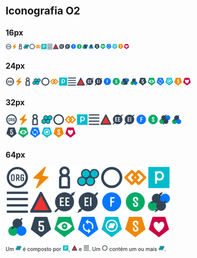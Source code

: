 # Iconografia O2

## 16px

<img alt="Organização" src="/icones/organizacao.svg" width="16"/><img alt="Tensão" src="/icones/tensao.svg" width="16"/><img alt="Parceiro" src="/icones/parceiro.svg" width="16"/><img alt="Papel" src="/icones/papel.svg" width="16"/><img alt="Círculo" src="/icones/circulo.svg" width="16"/><img alt="Restrição" src="/icones/restricao.svg" width="16"/><img alt="Propósito" src="/icones/proposito.svg" width="16"/><img alt="Responsabilidade" src="/icones/responsabilidade.svg" width="16"/><img alt="Artefato" src="/icones/artefato.svg" width="16"/><img alt="Elo Externo" src="/icones/elo-externo.svg" width="16"/><img alt="Elo Interno" src="/icones/elo-interno.svg" width="16"/><img alt="Facilitador" src="/icones/facilitador.svg" width="16"/><img alt="Secretário" src="/icones/secretario.svg" width="16"/><img alt="Papéis Essenciais" src="/icones/papeis-essenciais.svg" width="16" /><img alt="Papéis Essenciais Eleitos" src="/icones/papeis-essenciais-eleitos.svg" width="16" /><img alt="Modos" src="/icones/modos.svg" width="16" /><img alt="Revisar" src="/icones/revisar.svg" width="16" /><img alt="Sincronizar" src="/icones/sincronizar.svg" width="16" /><img alt="Adaptar" src="/icones/adaptar.svg" width="16" /><img alt="Selecionar" src="/icones/selecionar.svg" width="16" /><img alt="Cuidar" src="/icones/cuidar.svg" width="16" />

## 24px

<img alt="Organização" src="/icones/organizacao.svg" width="24"/><img alt="Tensão" src="/icones/tensao.svg" width="24"/><img alt="Parceiro" src="/icones/parceiro.svg" width="24"/><img alt="Papel" src="/icones/papel.svg" width="24"/><img alt="Círculo" src="/icones/circulo.svg" width="24"/><img alt="Restrição" src="/icones/restricao.svg" width="24"/><img alt="Propósito" src="/icones/proposito.svg" width="24"/><img alt="Responsabilidade" src="/icones/responsabilidade.svg" width="24"/><img alt="Artefato" src="/icones/artefato.svg" width="24"/><img alt="Elo Externo" src="/icones/elo-externo.svg" width="24"/><img alt="Elo Interno" src="/icones/elo-interno.svg" width="24"/><img alt="Facilitador" src="/icones/facilitador.svg" width="24"/><img alt="Secretário" src="/icones/secretario.svg" width="24"/><img alt="Papéis Essenciais" src="/icones/papeis-essenciais.svg" width="24" /><img alt="Papéis Essenciais Eleitos" src="/icones/papeis-essenciais-eleitos.svg" width="24" /><img alt="Modos" src="/icones/modos.svg" width="24" /><img alt="Revisar" src="/icones/revisar.svg" width="24" /><img alt="Sincronizar" src="/icones/sincronizar.svg" width="24" /><img alt="Adaptar" src="/icones/adaptar.svg" width="24" /><img alt="Selecionar" src="/icones/selecionar.svg" width="24" /><img alt="Cuidar" src="/icones/cuidar.svg" width="24" />


## 32px

<img alt="Organização" src="/icones/organizacao.svg" width="32"/><img alt="Tensão" src="/icones/tensao.svg" width="32"/><img alt="Parceiro" src="/icones/parceiro.svg" width="32"/><img alt="Papel" src="/icones/papel.svg" width="32"/><img alt="Círculo" src="/icones/circulo.svg" width="32"/><img alt="Restrição" src="/icones/restricao.svg" width="32"/><img alt="Propósito" src="/icones/proposito.svg" width="32"/><img alt="Responsabilidade" src="/icones/responsabilidade.svg" width="32"/><img alt="Artefato" src="/icones/artefato.svg" width="32"/><img alt="Elo Externo" src="/icones/elo-externo.svg" width="32"/><img alt="Elo Interno" src="/icones/elo-interno.svg" width="32"/><img alt="Facilitador" src="/icones/facilitador.svg" width="32"/><img alt="Secretário" src="/icones/secretario.svg" width="32"/><img alt="Papéis Essenciais" src="/icones/papeis-essenciais.svg" width="32" /><img alt="Papéis Essenciais Eleitos" src="/icones/papeis-essenciais-eleitos.svg" width="32" /><img alt="Modos" src="/icones/modos.svg" width="32" /><img alt="Revisar" src="/icones/revisar.svg" width="32" /><img alt="Sincronizar" src="/icones/sincronizar.svg" width="32" /><img alt="Adaptar" src="/icones/adaptar.svg" width="32" /><img alt="Selecionar" src="/icones/selecionar.svg" width="32" /><img alt="Cuidar" src="/icones/cuidar.svg" width="32" />


## 64px

<img alt="Organização" src="/icones/organizacao.svg" width="64"/><img alt="Tensão" src="/icones/tensao.svg" width="64"/><img alt="Parceiro" src="/icones/parceiro.svg" width="64"/><img alt="Papel" src="/icones/papel.svg" width="64"/><img alt="Círculo" src="/icones/circulo.svg" width="64"/><img alt="Restrição" src="/icones/restricao.svg" width="64"/><img alt="Propósito" src="/icones/proposito.svg" width="64"/><img alt="Responsabilidade" src="/icones/responsabilidade.svg" width="64"/><img alt="Artefato" src="/icones/artefato.svg" width="64"/><img alt="Elo Externo" src="/icones/elo-externo.svg" width="64"/><img alt="Elo Interno" src="/icones/elo-interno.svg" width="64"/><img alt="Facilitador" src="/icones/facilitador.svg" width="64"/><img alt="Secretário" src="/icones/secretario.svg" width="64"/><img alt="Papéis Essenciais" src="/icones/papeis-essenciais.svg" width="64" /><img alt="Papéis Essenciais Eleitos" src="/icones/papeis-essenciais-eleitos.svg" width="64" /><img alt="Modos" src="/icones/modos.svg" width="64" /><img alt="Revisar" src="/icones/revisar.svg" width="64" /><img alt="Sincronizar" src="/icones/sincronizar.svg" width="64" /><img alt="Adaptar" src="/icones/adaptar.svg" width="64" /><img alt="Selecionar" src="/icones/selecionar.svg" width="64" /><img alt="Cuidar" src="/icones/cuidar.svg" width="64" />

Um <img alt="papel" src="/icones/papel.svg" width="16"/> é composto por <img alt="propósito" src="/icones/proposito.svg" width="16"/>, <img alt="Artefatos" src="/icones/artefato.svg" width="16"/> e <img alt="Responsabilidades" src="/icones/responsabilidade.svg" width="16"/>. Um <img alt="círculo" src="/icones/circulo.svg" width="16"/> contém um ou mais <img alt="papéis" src="/icones/papel.svg" width="16"/>. 
